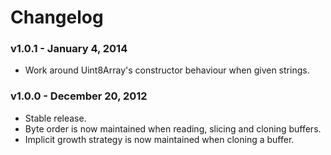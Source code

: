 # Changelog

### v1.0.1 - January 4, 2014
- Work around Uint8Array's constructor behaviour when given strings.

### v1.0.0 - December 20, 2012
- Stable release.
- Byte order is now maintained when reading, slicing and cloning buffers.
- Implicit growth strategy is now maintained when cloning a buffer.
